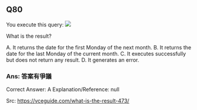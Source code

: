 ## Q80

You execute this query:
![](img/i080-1.png)

What is the result?

A. It returns the date for the first Monday of the next month.
B. It returns the date for the last Monday of the current month.
C. It executes successfully but does not return any result.
D. It generates an error.

### Ans:     **答案有爭議**

Correct Answer: A
Explanation/Reference: null

Src: https://vceguide.com/what-is-the-result-473/